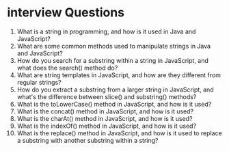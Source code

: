 
# interview Questions 

1. What is a string in programming, and how is it used in Java and JavaScript?
2. What are some common methods used to manipulate strings in Java and JavaScript?
3. How do you search for a substring within a string in JavaScript, and what does the search() method do?
4. What are string templates in JavaScript, and how are they different from regular strings?
5. How do you extract a substring from a larger string in JavaScript, and what's the difference between slice() and substring() methods?
6. What is the toLowerCase() method in JavaScript, and how is it used?
7. What is the concat() method in JavaScript, and how is it used?
8. What is the charAt() method in JavaScript, and how is it used?
9. What is the indexOf() method in JavaScript, and how is it used?
10. What is the replace() method in JavaScript, and how is it used to replace a substring with another substring within a string?